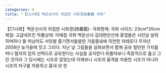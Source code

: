 ```yaml
---
categories: d
title: "【C1시화】백운선사의 허접한 시화경詩畵鏡 국화"
---
```

【C1시화】백운선사의 허접한 시화경(詩畵鏡)- 국화명제: 국화 사이즈: 23cm*20cm 제질: 고급네프킨 작품상태: 미배접 국화 백운선사 김대현만산에 홍엽들은 시린날 설워하며하나 둘 떠났어도 서릿발 즐기면서쓸쓸한 가을들녘에 의연한 자태로다 무자년 2008년 늦가을에 짓고 그리다. 지난 날 그림들을 살펴보면서 함께 공유 할만한 가치를 떠나 필자의 임의 선택으로 공유한다는 사실을 공지한다.뒤돌아보니 즉흥적으로 읊고 그린 것이라 그 당시에는 시조로 알았는데 이제보니 시조의 율격을 차용한 시조가 아니라 시조의 자구를 차용하고 흉내 낸 한